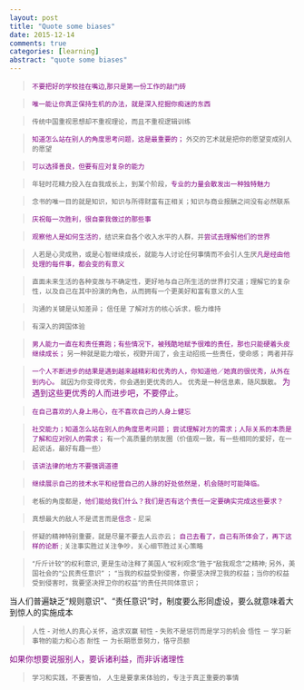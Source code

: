```yaml
---
layout: post
title: "Quote some biases"
date: 2015-12-14
comments: true
categories: [learning]
abstract: "quote some biases"
---
```

> <font color="#800080"><small>不要把好的学校挂在嘴边,那只是第一份工作的敲门砖</small></font> 

> <font color="#800080"><small>唯一能让你真正保持生机的办法，就是深入挖掘你痴迷的东西</small></font>  

> <small>传统中国重视思想却不重视理论，而且不重视逻辑训练 </small>

> <font color="#800080"><small>知道怎么站在别人的角度思考问题，这是最重要的； </font>外交的艺术就是把你的愿望变成别人的愿望</small>   

> <font color="#800080"><small>可以选择善良，但要有应对复杂的能力</font> </small> 

> <small>年轻时花精力投入在自我成长上，到某个阶段，<font color="#800080">专业的力量会散发出一种独特魅力</font> </small>  

> <small>念书的唯一目的就是知识，知识与所得财富有正相关；知识与商业报酬之间没有必然联系 </small> 

> <small><font color="#800080">庆祝每一次胜利，很自豪我做过的那些事</font> </small> 

> <small><font color="#800080">观察他人是如何生活的</font>，结识来自各个收入水平的人群，并<font color="#800080">尝试去理解他们的世界</font>  </small>

> <small>人若是心灵成熟，或是心智继续成长，就能与人讨论任何事情而不会引人生厌<font color="#800080">凡是经由他处理的每件事，都会变的有意义</font>  </small>

> <small>直面未来生活的各种变故与不确定性，更好地与自己所生活的世界打交道；理解它的复杂性，以及自己在其中扮演的角色，从而拥有一个更美好和富有意义的人生  </small>

> <small>沟通的关键是认知差异； 信任是 了解对方的核心诉求，极力维持</small>  

> <small>有深入的跨国体验  </small>

>  <small><font color="#800080">男人能力一直在和责任赛跑；有些情况下，被残酷地赋予很难的责任，那也只能硬着头皮继续成长；</font> 另一种就是能力增长，视野开阔了，会主动招揽一些责任，使命感； 两者并存   </small>

>  <small><font color="#800080">一个人不断进步的结果是遇到越来越精彩和优秀的人，你知道他／她真的很优秀，从外在到内心。</font>
就因为你变得优秀，你会遇到更优秀的人。 优秀是一种信息素，随风飘散。 <font color="#800080"></small>为遇到这些更优秀的人而进步吧，不要停止</font>。  

> <small><font color="#800080">在自己喜欢的人身上用心，在不喜欢自己的人身上健忘</font></small>

> <small><font color="#800080">社交能力；知道怎么站在别人的角度思考问题； 尝试理解对方的需求；人际关系的本质是 了解和应对别人的需求； </font> 有一个高质量的朋友圈（价值观一致，有一些相同的爱好，在一起说话，最好有趣一些）</small>

> <small><font color="#800080">该讲法律的地方不要强调道德</font></small>

><small><font color="#800080">继续展示自己的技术水平和经营自己的人脉的好处依然是，机会随时可能降临。</font></small>

> <small>老板的角度都是，<font color="#800080">他们能给我们什么？我们是否有这个责任一定要确实完成这些要求？ </font></small>

> <small>真想最大的敌人不是谎言而是<font color="#800080">信念</font> - 尼采</small>

> <small>怀疑的精神特别重要，就是尽量不要去人云亦云； <font color="#800080">自己去看了，自己有所体会了，再下这样的论断 </font>; 关注事实胜过关注争吵，关心细节胜过关心策略</small>

> <small>“斤斤计较”的权利意识, 更是生动注释了美国人“权利观念”胜于“敌我观念”之精神; 另外，美国社会的“公民责任意识” ；
“当我的权益受到侵害，你要坚决捍卫我的权益；当你的权益受到侵害时，我要坚决捍卫你的权益”的责任共同体意识；</small>

当人们普遍缺乏“规则意识”、“责任意识”时，制度要么形同虚设，要么就意味着大到惊人的实施成本

> <small> 人性 - 对他人的真心关怀，追求双赢
   韧性 - 失败不是惩罚而是学习的机会
   悟性 － 学习新事物的能力和心态
   耐性 － 为长期愿景努力，恪守员额</small>

 <font color="#800080">如果你想要说服别人，要诉诸利益，而非诉诸理性 </font> 

> <small>学习和实践，不要害怕， 人生是要拿来体验的，专注于真正重要的事情</small>
